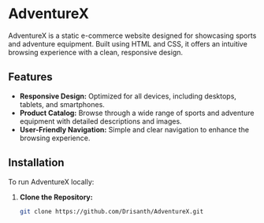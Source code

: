 # AdventureX 

AdventureX is a static e-commerce website designed for showcasing sports and adventure equipment. Built using HTML and CSS, it offers an intuitive browsing experience with a clean, responsive design.  

## Features  

- **Responsive Design:** Optimized for all devices, including desktops, tablets, and smartphones.  
- **Product Catalog:** Browse through a wide range of sports and adventure equipment with detailed descriptions and images.  
- **User-Friendly Navigation:** Simple and clear navigation to enhance the browsing experience.  

## Installation  

To run AdventureX locally:  

1. **Clone the Repository:**  
   ```bash
   git clone https://github.com/Drisanth/AdventureX.git
